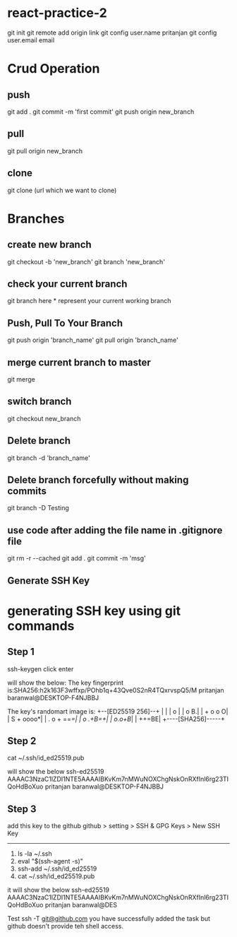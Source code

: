 # react-practice-2

git init
git remote add origin link
git config user.name pritanjan
git config user.email email


# Crud Operation

## push
git add .
git commit -m 'first commit'
git push origin new_branch

## pull
git pull origin new_branch

## clone
git clone (url which we want to clone)


# Branches

## create new branch
git checkout -b 'new_branch'
git branch 'new_branch'

## check your current branch
git branch
here * represent your current working branch

## Push, Pull To Your Branch
git push origin 'branch_name'
git pull origin 'branch_name'

## merge current branch to master
git merge

## switch branch
git checkout new_branch

## Delete branch
git branch -d 'branch_name'

## Delete branch forcefully without making commits
git branch -D Testing

## use code after adding the file name in .gitignore file
git rm -r --cached
git add .
git commit -m 'msg'


## Generate SSH Key

# generating SSH key using git commands
##  Step 1
ssh-keygen
click enter

will show the below:
The key fingerprint is:SHA256:h2k163F3wffxp/POhb1q+43Qve0S2nR4TQxrvspQ5/M pritanjan baranwal@DESKTOP-F4NJBBJ

The key's randomart image is:
+--[ED25519 256]--+
|                 |
|              o  |
|          o    B.|
|         + o  o O|
|        S + oooo*|
|       . o + ==*=|
|          o .+B=+|
|           o.o+B*|
|            ++=BE|
+----[SHA256]-----+

## Step 2
cat ~/.ssh/id_ed25519.pub

will show the below
ssh-ed25519 AAAAC3NzaC1lZDI1NTE5AAAAIBKvKm7nMWuNOXChgNskOnRXfInl6rg23TIQoHdBoXuo pritanjan baranwal@DESKTOP-F4NJBBJ

## Step 3
add this key to the github
github > setting > SSH & GPG Keys > New SSH Key

----------------------------------------------
1. ls -la ~/.ssh
2. eval "$(ssh-agent -s)"
3. ssh-add ~/.ssh/id_ed25519
4. cat ~/.ssh/id_ed25519.pub

it will show the below
ssh-ed25519 AAAAC3NzaC1lZDI1NTE5AAAAIBKvKm7nMWuNOXChgNskOnRXfInl6rg23TIQoHdBoXuo pritanjan baranwal@DES

Test
ssh -T git@github.com
you have successfully added the task but github doesn't provide teh shell access.
